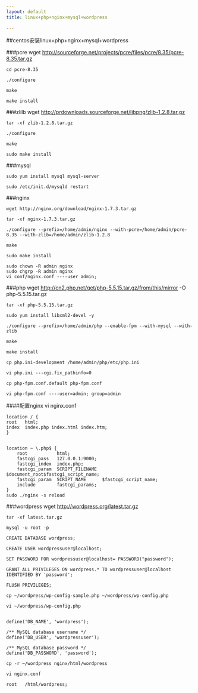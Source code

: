 ```yaml
---
layout: default
title: linux+php+nginx+mysql+wordpress

---
```


##centos安装linux+php+nginx+mysql+wordpress



###pcre
	wget http://sourceforge.net/projects/pcre/files/pcre/8.35/pcre-8.35.tar.gz

	cd pcre-8.35

	./configure

	make

	make install
###zlilb
	wget http://prdownloads.sourceforge.net/libpng/zlib-1.2.8.tar.gz

	tar -xf zlib-1.2.8.tar.gz

	./configure

	make
	
	sudo make install

###mysql

	sudo yum install mysql mysql-server
	
	sudo /etc/init.d/mysqld restart



###nginx

	wget http://nginx.org/download/nginx-1.7.3.tar.gz
	
	tar -xf nginx-1.7.3.tar.gz
	
	./configure --prefix=/home/admin/nginx --with-pcre=/home/admin/pcre-8.35 --with-zlib=/home/admin/zlib-1.2.8
	
	make
	
	sudo make install
	
	sudo chown -R admin nginx
	sudo chgrp -R admin nginx
	vi conf/nginx.conf ----user admin;

###php
	wget http://cn2.php.net/get/php-5.5.15.tar.gz/from/this/mirror -O php-5.5.15.tar.gz
	
	tar -xf php-5.5.15.tar.gz
	
	sudo yum install libxml2-devel -y
	
	./configure --prefix=/home/admin/php --enable-fpm --with-mysql --with-zlib
	
	make
	
	make install
	
	cp php.ini-development /home/admin/php/etc/php.ini
	
	vi php.ini ---cgi.fix_pathinfo=0
	
	cp php-fpm.conf.default php-fpm.conf
	
	vi php-fpm.conf ----user=admin; group=admin

####配置nginx
	vi nginx.conf

	location / {
    root   html;
    index  index.php index.html index.htm;
	}


    location ~ \.php$ {
        root           html;
        fastcgi_pass   127.0.0.1:9000;
        fastcgi_index  index.php;
        fastcgi_param  SCRIPT_FILENAME  $document_root$fastcgi_script_name;
        fastcgi_param  SCRIPT_NAME      $fastcgi_script_name;
        include        fastcgi_params;
    }
	sudo ./nginx -s reload

###wordpress
	wget http://wordpress.org/latest.tar.gz
	
	tar -xf latest.tar.gz
	
	mysql -u root -p

	CREATE DATABASE wordpress;
	
	CREATE USER wordpressuser@localhost;

	SET PASSWORD FOR wordpressuser@localhost= PASSWORD("password");

	GRANT ALL PRIVILEGES ON wordpress.* TO wordpressuser@localhost IDENTIFIED BY 'password';

	FLUSH PRIVILEGES;

	cp ~/wordpress/wp-config-sample.php ~/wordpress/wp-config.php
	
	vi ~/wordpress/wp-config.php
	

	define('DB_NAME', 'wordpress');
	
	/** MySQL database username */
	define('DB_USER', 'wordpressuser');
	
	/** MySQL database password */
	define('DB_PASSWORD', 'password');

	cp -r ~/wordpress nginx/html/wordpress

	vi nginx.conf

	root   /html/wordpress;
	




